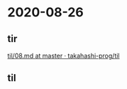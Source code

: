 # 2020-08-26

## tir
[til/08\.md at master · takahashi\-prog/til](https://github.com/takahashi-prog/til/blob/master/tir/2020/08.md#26)

## til

